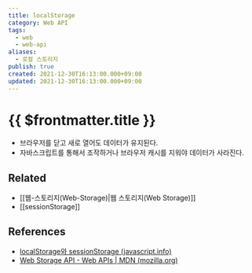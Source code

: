 ```yaml
---
title: localStorage
category: Web API
tags:
  - web
  - web-api
aliases:
  - 로컬 스토리지
publish: true
created: 2021-12-30T16:13:00.000+09:00
updated: 2021-12-30T16:13:00.000+09:00
---
```


# {{ $frontmatter.title }}

- 브라우저를 닫고 새로 열어도 데이터가 유지된다.
- 자바스크립트를 통해서 조작하거나 브라우저 캐시를 지워야 데이터가 사라진다.

## Related

- [[웹-스토리지(Web-Storage)|웹 스토리지(Web Storage)]]
- [[sessionStorage]]

## References

- [localStorage와 sessionStorage (javascript.info)](https://ko.javascript.info/localstorage)
- [Web Storage API - Web APIs | MDN (mozilla.org)](https://developer.mozilla.org/en-US/docs/Web/API/Web_Storage_API)
